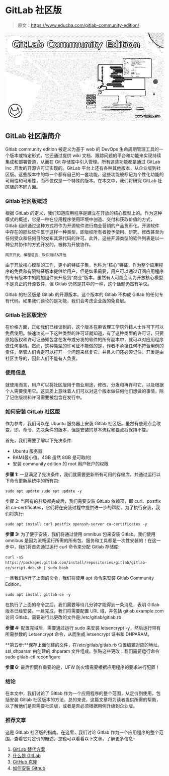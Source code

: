 # GitLab 社区版

> 原文：<https://www.educba.com/gitlab-community-edition/>

![GitLab Community Edition](img/5d40a908c7c431f6b3e0aa2252f17ff2.png)



## GitLab 社区版简介

Gitlab community edition 被定义为基于 web 的 DevOps 生命周期管理工具的一个版本或特定形式，它还通过提供 wiki 文档、跟踪问题的平台和功能来实现持续集成和部署管道，从而在 Git 存储库中引入管理。所有这些功能都是通过 GitLab Inc .开发的开源许可证实现的。GitLab 平台上还有各种其他版本，从企业版到社区版。这些版本中的每一个都有自己的一套功能，这些功能被标记为个性化功能的可用性和可用性，而不仅仅是一个特殊的版本。在本文中，我们将研究 GitLab 社区版的不同方面。

### Gitlab 社区版概述

根据 GitLab 的定义，我们知道应用程序是建立在开放的核心模型上的。作为这种模式的概述，它是一种在应用程序使用环境中创造、交付和获取价值的方式，Gitlab 组织通过这种方式将作为开源软件进行商业营销的产品货币化。开源软件中存在的那些软件属于这样一种类型，即版权所有者授予使用、研究、修改甚至为任何受众和任何目的发布其源代码的许可。此外，这些开源类型的软件列表是以一种公共协作的方式开发的，被称为开放协作。

<small>网页开发、编程语言、软件测试&其他</small>

由于开放核心模型的工作，更小的特征子集，也称为“核心”特征，作为整个应用程序的免费和有限特征版本提供给用户，但是如果需要，用户可以通过订阅应用程序的专有版本中的附加组件来升级到“商业”版本。虽然有人可能会认为开放核心模型不是真正的开源软件，但 Gitlab 仍然是其中的一种，这个话题仍然有争议。

Gitlab 的社区版是 Gitlab 的开源版本。这个版本的 Gitlab 不构成 Gitlab 的任何专有代码。如果我们谈论的是功能，我们会考虑企业版的免费层。

### Gitlab 社区版定价

在价格方面，正如我们已经谈到的，这个版本在麻省理工学院外籍人士许可下可以免费使用。快速浏览一下这种类型的许可证就知道，有了这种类型的许可证，只要原始版权和许可证通知包含在发布或分发的软件的所有副本中，就可以对应用程序做任何事情。然而，这种类型的许可证不能做的是，作者不承担任何不符合用例的责任，尽管人们肯定可以打开一个问题来修复它，并且人们还必须记住，开发是由社区主导的，因此人们不能有人负责。

### 使用信息

就使用而言，用户可以将社区版用于商业用途，修改、分发和再许可它，以及根据个人需要使用它。这实质上意味着人们可以对这个版本做任何他们想做的事情，除了记住版权和许可需要被包含在发行中。

### 如何安装 GitLab 社区版

作为参考，我们可以在 Ubuntu 服务器上安装 Gitlab 社区版。虽然有些观点会改变，即。命令、先决条件的版本，但是安装的基本流程和要点将保持不变。

首先，我们需要了解以下先决条件:

*   Ubuntu 服务器
*   RAM(最小值。4GB 虽然 8GB 是可取的)
*   安装 community edition 的 root 用户帐户的权限

**步骤 1:** 一旦满足了先决条件，我们就需要更新所有可用的存储库，并通过运行以下命令更新系统中的所有包:

`sudo apt update
sudo apt update -y`

步骤 2: 当所有的升级都完成后，我们需要安装 GitLab 依赖项，即 curl、postfix 和 ca-certificates，它们将在安装过程中提供进一步的帮助。为了执行安装，我们将执行:

`sudo apt install curl postfix openssh-server ca-certificates -y`

**步骤 3:** 为了便于安装，我们将通过使用 omnibus 包来安装 Gitlab。我们使用 omnibus 是因为流畅运行所需的所有包、服务和工具都是一次性安装的！在这一步中，我们将首先通过运行 curl 命令来分配 Gitlab 存储库:

`curl -sS https://packages.gitlab.com/install/repositories/gitlab/gitlab-ce/script.deb.sh | sudo bash`

一旦我们运行了上面的命令，我们将使用 apt 命令来安装 Gitlab Community Edition。

`sudo apt install gitlab-ce -y`

在执行了上面的命令之后，我们需要等待几分钟才能得到一条消息，表明 Gitlab 版本已经安装。一旦完成，我们将需要配置 URL 域，并包括 gitlab.example.com 访问 Gitlab。需要进行此更改的文件是:/etc/gitlab/gitlab.rb

**步骤 4:** 配置完域后，需要通过运行 sudo 来安装 letsencrypt -y，然后运行带有所需参数的 Letsencrypt 命令，从而生成 letsencrypt 证书和 DHPARAM。

**第五步:**保存上面创建的文件，在/etc/gitlab/gitlab.rb 位置编辑对应的地址。ssl_dhparam 由创建的 dhparam 文件组成。张贴这些更改；我们需要运行命令 sudo gitlab-ctl reconfigure

**步骤 6:** 最后但同样重要的是，UFW 防火墙需要根据应用程序的要求进行配置！

### 结论

在本文中，我们讨论了 Gitlab 作为一个应用程序的整个范围，从定价到使用，包括安装 Gitlab 社区版本的方法。总的来说，这篇文章将为读者提供所需的帮助，以了解他们是否需要社区版，或者是否必须根据用例升级到企业版。

### 推荐文章

这是 GitLab 社区版的指南。在这里，我们讨论 Gitlab 作为一个应用程序的整个范围，查看它对定价的概述。您也可以看看以下文章，了解更多信息–

1.  [GitLab 替代方案](https://www.educba.com/gitlab-alternative/)
2.  [什么是 GitLab](https://www.educba.com/what-is-gitlab/)
3.  [GitHub 克隆](https://www.educba.com/github-clone/)
4.  [如何安装 Github](https://www.educba.com/install-github/)





